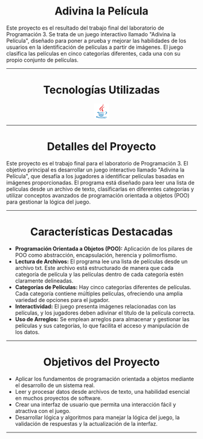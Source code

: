 <h1 align="center">Adivina la Película</h1>
<p>Este proyecto es el resultado del trabajo final del laboratorio de Programación 3. Se trata de un juego interactivo llamado "Adivina la Película", diseñado para poner a prueba y mejorar las habilidades de los usuarios en la identificación de películas a partir de imágenes. El juego clasifica las películas en cinco categorías diferentes, cada una con su propio conjunto de películas.</p>
<hr>
<h1 align="center">Tecnologías Utilizadas</h1>
<div align="center">
  <img src="https://github.com/devicons/devicon/blob/master/icons/java/java-original.svg" alt="Java" title="Jva" width="40px">
</div>
<hr>
<h1 align="center">Detalles del Proyecto</h1>
<p>Este proyecto es el trabajo final para el laboratorio de Programación 3. El objetivo principal es desarrollar un juego interactivo llamado "Adivina la Película", que desafía a los jugadores a identificar películas basadas en imágenes proporcionadas. El programa está diseñado para leer una lista de películas desde un archivo de texto, clasificarlas en diferentes categorías y utilizar conceptos avanzados de programación orientada a objetos (POO) para gestionar la lógica del juego.</p>
<hr>
<h1 align="center">Características Destacadas</h1>
<ul>
  <li><b>Programación Orientada a Objetos (POO):</b> Aplicación de los pilares de POO como abstracción, encapsulación, herencia y polimorfismo.</li>
  <li><b>Lectura de Archivos:</b> El programa lee una lista de películas desde un archivo txt. Este archivo está estructurado de manera que cada categoría de película y las películas dentro de cada categoría estén claramente delineadas.</li>
  <li><b>Categorías de Películas:</b> Hay cinco categorías diferentes de películas. Cada categoría contiene múltiples películas, ofreciendo una amplia variedad de opciones para el jugador.</li>
  <li><b>Interactividad:</b> El juego presenta imágenes relacionadas con las películas, y los jugadores deben adivinar el título de la película correcta.</li>
  <li><b>Uso de Arreglos:</b> Se emplean arreglos para almacenar y gestionar las películas y sus categorías, lo que facilita el acceso y manipulación de los datos.</li>
</ul>
<hr>
<h1 align="center">Objetivos del Proyecto</h1>
<ul>
  <li>Aplicar los fundamentos de programación orientada a objetos mediante el desarrollo de un sistema real.</li>
  <li>Leer y procesar datos desde archivos de texto, una habilidad esencial en muchos proyectos de software.</li>
  <li>Crear una interfaz de usuario que permita una interacción fácil y atractiva con el juego.</li>
  <li>Desarrollar lógica y algoritmos para manejar la lógica del juego, la validación de respuestas y la actualización de la interfaz.</li>
</ul>
<hr>
